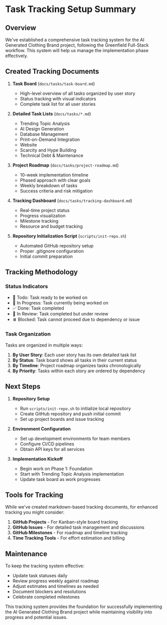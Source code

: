 # Task Tracking Setup Summary

## Overview
We've established a comprehensive task tracking system for the AI Generated Clothing Brand project, following the Greenfield Full-Stack workflow. This system will help us manage the implementation phase effectively.

## Created Tracking Documents

1. **Task Board** (`docs/tasks/task-board.md`)
   - High-level overview of all tasks organized by user story
   - Status tracking with visual indicators
   - Complete task list for all user stories

2. **Detailed Task Lists** (`docs/tasks/*.md`)
   - Trending Topic Analysis
   - AI Design Generation
   - Database Management
   - Print-on-Demand Integration
   - Website
   - Scarcity and Hype Building
   - Technical Debt & Maintenance

3. **Project Roadmap** (`docs/tasks/project-roadmap.md`)
   - 10-week implementation timeline
   - Phased approach with clear goals
   - Weekly breakdown of tasks
   - Success criteria and risk mitigation

4. **Tracking Dashboard** (`docs/tasks/tracking-dashboard.md`)
   - Real-time project status
   - Progress visualization
   - Milestone tracking
   - Resource and budget tracking

5. **Repository Initialization Script** (`scripts/init-repo.sh`)
   - Automated GitHub repository setup
   - Proper .gitignore configuration
   - Initial commit preparation

## Tracking Methodology

### Status Indicators
- 🔧 Todo: Task ready to be worked on
- 🚧 In Progress: Task currently being worked on
- ✅ Done: Task completed
- 🔄 In Review: Task completed but under review
- ⏸️ Blocked: Task cannot proceed due to dependency or issue

### Task Organization
Tasks are organized in multiple ways:
1. **By User Story**: Each user story has its own detailed task list
2. **By Status**: Task board shows all tasks in their current status
3. **By Timeline**: Project roadmap organizes tasks chronologically
4. **By Priority**: Tasks within each story are ordered by dependency

## Next Steps

1. **Repository Setup**
   - Run `scripts/init-repo.sh` to initialize local repository
   - Create GitHub repository and push initial commit
   - Set up project boards and issue tracking

2. **Environment Configuration**
   - Set up development environments for team members
   - Configure CI/CD pipelines
   - Obtain API keys for all services

3. **Implementation Kickoff**
   - Begin work on Phase 1: Foundation
   - Start with Trending Topic Analysis implementation
   - Update task board as work progresses

## Tools for Tracking

While we've created markdown-based tracking documents, for enhanced tracking you might consider:

1. **GitHub Projects** - For Kanban-style board tracking
2. **GitHub Issues** - For detailed task management and discussions
3. **GitHub Milestones** - For roadmap and timeline tracking
4. **Time Tracking Tools** - For effort estimation and billing

## Maintenance

To keep the tracking system effective:
- Update task statuses daily
- Review progress weekly against roadmap
- Adjust estimates and timelines as needed
- Document blockers and resolutions
- Celebrate completed milestones

This tracking system provides the foundation for successfully implementing the AI Generated Clothing Brand project while maintaining visibility into progress and potential issues.